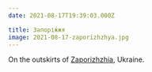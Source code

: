 ```yaml
---
date: 2021-08-17T19:39:03.000Z

title: Запорі́жжя
image: 2021-08-17-zaporizhzhya.jpg
---
```


On the outskirts of [Zaporizhzhia](https://en.wikipedia.org/wiki/Zaporizhzhia), Ukraine.
